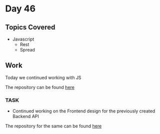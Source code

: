 # Day 46

## Topics Covered

- Javascript
  - Rest
  - Spread

## Work

Today we continued working with JS

The repository can be found [here](./Morning%20Session/ProductTable/)

### TASK

- Continued working on the Frontend design for the previously created Backend API

The repository for the same can be found [here](https://github.com/RajKousik/GenSparkTraining/tree/master/Day43%20-%20Jun%2010/assignments/StudentManagementUI)
